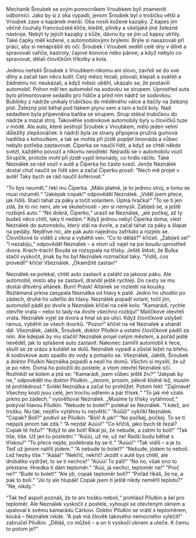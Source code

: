 Mechanik Šroubek se svým pomocníkem Vroubkem byli znamenití odborníci. Jako by si z oka vypadli, jenom Šroubek byl o trošičku větší a Vroubek zase o kapánek menší. Oba nosili kožené kazajky. Z kapes jim věčně čouhaly francouzské klíče, kleště, pilníky a všelijaké jiné železné nástroje. Nebýt ty jejich kazajky z kůže, dávno by se jim už kapsy utrhly. Také čapky měli kožené, s automobilovými brýlemi. Brýle si nasazovali při práci, aby si nenaprášili do očí. Šroubek i Vroubek seděli celé dny v dílně a spravovali vařiče, kastroly, čajové konvice nebo pánve; a když nebylo co spravovat, dělali človíčkům tříkolky a kola.

Jednou neřekli Šroubek s Vroubkem nikomu ani slovo, zavřeli se do své dílny a začali tam něco kutit. Celý měsíc řezali, pilovali, klepali a svářeli a žádnému nic neukázali, a když měsíc uběhl, ukázalo se, že postavili automobil. Pohon měl ten automobil na sodovku se sirupem. Uprostřed auta bylo přimontované sedadlo pro řidiče a před ním nádrž se sodovkou. Bublinky z nádrže unikaly trubičkou do měděného válce a tlačily na železný píst. Železný píst běhal pod tlakem plynu sem a tam a točil koly. Nad sedadlem byla připevněna baňka se sirupem. Sirup stékal trubičkou do nádrže a mazal stroj. Takovéhle sodovkové automobily byly u človíčků tuze v módě. Ale auto, které sestrojil Šroubek s Vroubkem, mělo jeden velmi důležitý zlepšováček: k nádrži byla ze strany připojena pružná gumová hadička s kohoutkem, a tak se mohla při jízdě popíjet limonáda a vůbec nebylo potřeba zastavovat. Čiperka se naučil řídit, a když se chtěl někdo svézt, každého povozil a nikomu neodřekl. Nejradši se v automobilu vozil Sirupčík, protože mohl při jízdě vypít limonády, co hrdlo ráčilo. Také Neználek se rád vozil v autě a Čiperka ho často svezl. Jenže Neználek dostal chuť naučit se řídit sám a začal Čiperku prosit: “Nech mě projet v autě! Taky bych se rád naučil šoférovat.“

“To bys neuměl,“ řekl mu Čiperka. „Málo platné, je to jednou stroj, a tomu se musí rozumět.“ “Jaképak copak!“ odpověděl Neználek. „Viděl jsem přece, jak řídíš. Stačí tahat za páky a točit volantem. Úplná hračka!“ “To se ti jen zdá, že to nic není, ale ve skutečnosti – jen si nemysli. Zabiješ se, a ještě rozbiješ auto.“ “No dobrá, Čiperko,“ urazil se Neználek, „ale počkej, až ty budeš něco chtít, taky ti nedám.“ Když jednou nebyl Čiperka doma, vlezl Neználek do automobilu, který stál na dvoře, a začal tahat za páky a šlapat na pedály. Nejdříve nic, ale pak auto najednou zafrkalo a rozjelo se. Človíčkové to viděli z okna a vyběhli ven. “Co to děláš?“ křičeli. „Zabiješ se!“ “I nezabiju,“ odpověděl Neználek – a vtom už najel na psí boudu uprostřed dvora. Krach-trach! Bouda se rozsypala na třísky. Ještě štěstí, že Bulka stačil vyskočit, jinak by ho byl Neználek rozmačkal taky. “Vidíš, cos provedl!“ křičel Všeználek. „Okamžitě zastav!“

Neználek se polekal, chtěl auto zastavit a zatáhl za jakousi páku. Ale automobil, místo aby se zastavil, drandil ještě rychleji. Do cesty se mu dostal dřevěný altánek. Bum! Prásk! Altánek se rozletěl na kousky. Rozlámaná prkna zasypala Neználka od hlavy k patě. Jedno ho uhodilo po zádech, druhé ho udeřilo do hlavy. Neználek popadl volant, točil jím, automobil pádil po dvoře a Neználek křičel na celé kolo: “Kamarádi, rychle otevřte vrata – nebo to tady na dvoře všechno rozbiju!“ Malíčkové otevřeli vrata. Neználek vyjel ze dvora a hnal se po ulici. Když človíčkové uslyšeli rámus, vyběhli ze všech dvorků. “Pozor!“ křičel na ně Neználek a uháněl dál. Všeználek, Jaktík, Šroubek, doktor Pilulkin a ostatní človíčkové pádili za ním. Ale kdepak by mu stačili! Neználek projel celým městem, a pořád ještě nevěděl, jak to splašené auto zastavit. Nakonec zamířil automobil k řece, skulil se ze srázu a kutálel se dolů. Neználek vypadl a zůstal ležet na břehu. A sodovkové auto spadlo do vody a potopilo se. Všeználek, Jaktík, Šroubek a doktor Pilulkin Neználka popadli a nesli ho domů. Všichni si myslili, že už je po něm. Doma ho položili do postele, a vtom otevřel Neználek oči. Rozhlédl se kolem a ptá se: “Kamarádi, jsem vůbec ještě živ?“ “Jakpak by ne,“ odpověděl mu doktor Pilulkin. „Jenom, prosím, pěkně klidně lež, musím tě prohlédnout.“ Svlékl Neználka a začal ho prohlížet. Potom řekl: “Zajímavé! Všechny kosti jsou celé, jen trochu odřenin a pár třísek.“ “To jak mě vzalo prkno po zádech,“ vysvětloval Neználek. „Musíme ty třísky vytáhnout,“ pokýval hlavou Pilulkin. “Nebude to bolet?“ polekal se Neználek. “I kdež, ani trošku. Nu tak, nejdřív vytáhnu tu největší.“ “Aúůů!“ vykřikl Neználek. “Copak? Bolí?“ podivil se Pilulkin. “Bolí! A jak!“ “No počkej, počkej. To se ti nejspíš jenom tak zdá.“ “A nezdá! Aúúú!“ “Co křičíš, jako bych tě řezal? Copak tě řežu?“ “Když to ale bolí! Říkal jsi, že nebude, a zatím to bolí!“ “Tak tiše, tiše. Už jen tu poslední.“ “Aúúú, už ne, už ne! Radši budu běhat s třískou!“ “To přece nejde, podebrala by se ti.“ “Aúúú!“ “Tak vidíš – a je to. Teď už jenom natřít jódem.“ “A nebude to bolet?“ “Nebude, jódem to nebolí. Lež hezky tiše.“ “Aááá!“ “Nekřič, nekřič! Jezdit v autě bys chtěl, ale drobátko vydržet, to se ti nechce!“ “Aúúú! To pálí!“ “No no, však ono to přestane. Hnedka ti dám teploměr.“ “Aúú, já nechci, teploměr ne!“ “Proč ne?“ “Bude to bolet!“ “Ale jdi, copak teploměr bolí?“ “Pořád říkáš, že ne, a pak to bolí.“ “Jsi ty ale hlupák! Copak jsem ti ještě nikdy neměřil teplotu?“ “Ne, nikdy.“

“Tak teď aspoň poznáš, že to ani trošku nebolí,“ prohlásil Pilulkin a šel pro teploměr. Ale Neználek vyskočil z postele, vyhoupl se otevřeným oknem a upaloval k svému kamarádu Cárkovi. Doktor Pilulkin se vrátil s teploměrem, kouká – Neználek nikde. “A pak má člověk takového nemocného vyléčit!“ zabručel Pilulkin. „Děláš, co můžeš – a on ti vyskočí oknem a uteče. K čemu to potom je?“